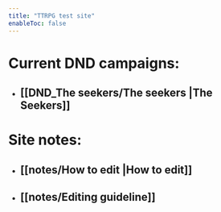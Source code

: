 ```yaml
---
title: "TTRPG test site"
enableToc: false
---
```


# Current DND campaigns:

- ## [[DND_The seekers/The seekers |The Seekers]]


# Site notes: 
- ## [[notes/How to edit |How to edit]]
- ## [[notes/Editing guideline]]
